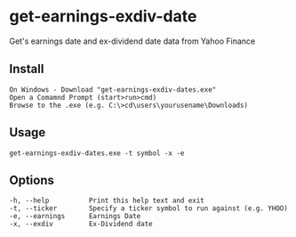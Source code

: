 # get-earnings-exdiv-date 

Get's earnings date and ex-dividend date data from Yahoo Finance 

Install
-------

    On Windows - Download "get-earnings-exdiv-dates.exe"
    Open a Comamnd Prompt (start>run>cmd)
    Browse to the .exe (e.g. C:\>cd\users\yourusename\Downloads)
    

Usage
-----

    get-earnings-exdiv-dates.exe -t symbol -x -e

Options
-----
    -h, --help          Print this help text and exit
    -t, --ticker        Specify a ticker symbol to run against (e.g. YHOO)
    -e, --earnings      Earnings Date
    -x, --exdiv		    Ex-Dividend date


